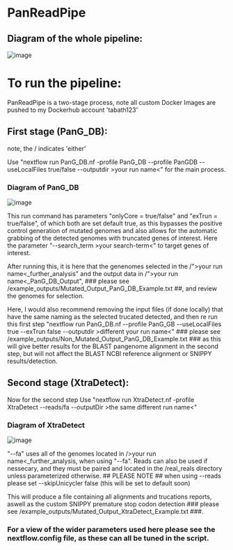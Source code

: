 # PanReadPipe

## Diagram of the whole pipeline:

![image](https://github.com/user-attachments/assets/1f246edd-45b2-410e-a6c2-4bad5ebb0c97)

# To run the pipeline:

PanReadPipe is a two-stage process, note all custom Docker Images are pushed to my Dockerhub account 'tabath123'

## First stage (PanG_DB):

note, the / indicates 'either'

Use "nextflow run PanG_DB.nf -profile PanG_DB --profile PanGDB --useLocalFiles true/false --outputdir >your run name<" for the main process.

### Diagram of PanG_DB
![image](https://github.com/user-attachments/assets/e456019f-51cb-48dd-a387-53d23de4a6b1)

This run command has parameters "onlyCore = true/false" and "exTrun = true/false", of which both are set default true, as this bypasses the positive control generation of mutated genomes and also allows for the automatic grabbing of the detected genomes with truncated genes of interest. Here the parameter "--search_term >your search-term<" to target genes of interest. 

After running this, it is here that the genenomes selected in the /">your run name<_further_analysis" and the output data in /">your run name<_PanG_DB_Output", ### please see /example_outputs/Mutated_Output_PanG_DB_Example.txt ##, and review the genomes for selection. 

Here, I would also recommend removing the input files (if done locally) that have the same naming as the selected trucated detected, and then re run this first step "nextflow run PanG_DB.nf --profile PanG_GB --useLocalFiles true --exTrun false --outputdir >different your run name<" ### please see /example_outputs/Non_Mutated_Output_PanG_DB_Example.txt ### as this will give better results for the BLAST pangenome alignment in the second step, but will not affect the BLAST NCBI reference alignment or SNIPPY results/detection. 

## Second stage (XtraDetect):

Now for the second step Use "nextflow run XtraDetect.nf -profile XtraDetect --reads/fa --outputDir >the same different run name<"

### Diagram of XtraDetect
![image](https://github.com/user-attachments/assets/a7f84e63-495a-4b3f-bf76-a3ca9d35bb24)


"--fa" uses all of the genomes located in />your run name<_further_analysis, when using "--fa". Reads can also be used if nessecary, and they must be paired and located in the /real_reals directory unless parameterized otherwise. ## PLEASE NOTE ## when using --reads please set --skipUnicycler false (this will be set to default soon)

This will produce a file containing all alignments and trucations reports, aswell as the custom SNIPPY premature stop codon detection ### please see /example_outputs/Mutated_Output_XtraDetect_Example.txt ###.

### For a view of the wider parameters used here please see the nextflow.config file, as these can all be tuned in the script. 

